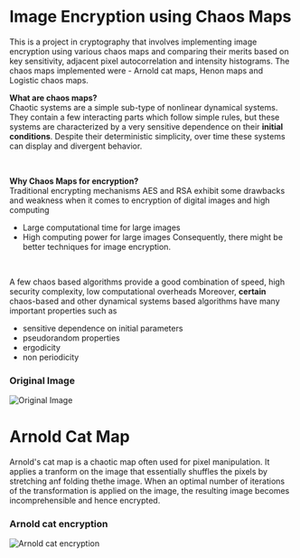 # Image Encryption using Chaos Maps
This is a project in cryptography that involves implementing image encryption using various chaos maps and comparing their merits based on key sensitivity, adjacent pixel autocorrelation and intensity histograms. The chaos maps implemented were - Arnold cat maps, Henon maps and Logistic chaos maps.
<br>

<b> What are chaos maps? </b>
<br>
Chaotic systems are a simple sub-type of nonlinear dynamical systems. They contain a few interacting parts which follow simple rules, but these systems are characterized by a very sensitive dependence on their **initial conditions**. Despite their deterministic simplicity, over time these systems can display and divergent behavior.

<br>

**Why Chaos Maps for encryption?**
<br>
Traditional encrypting mechanisms AES and RSA exhibit some drawbacks
and weakness when it comes to encryption of digital images 
  and high computing

*   Large computational time for large images
*   High computing power for large images
Consequently, there might be better techniques for image encryption.

<br>

A few chaos based algorithms provide a good combination of speed, high security complexity, low computational overheads 
Moreover, **certain** chaos-based and other dynamical systems based algorithms have many important properties such as 

*   sensitive dependence on initial parameters
*   pseudorandom properties
*   ergodicity
*   non periodicity

### Original Image

![Original Image](https://drive.google.com/uc?id=1Djfm4PqE7Su4WqEdZKiGL-8HtrbVBuMm "Original Image")


# Arnold Cat Map

Arnold's cat map is a chaotic map often used for pixel manipulation. It applies a tranform on the image that essentially shuffles the pixels by stretching anf folding thethe image. When an optimal number of iterations of the transformation is applied on the image, the resulting image becomes incomprehensible and hence encrypted. 

### Arnold cat encryption


![Arnold cat encryption](https://drive.google.com/uc?id=1Djfm4PqE7Su4WqEdZKiGL-8HtrbVBuMm "Arnold cat encryption")

